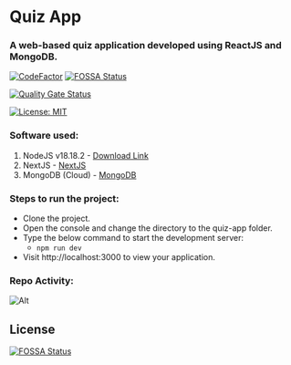 # Quiz App

### A web-based quiz application developed using ReactJS and MongoDB.

[![CodeFactor](https://www.codefactor.io/repository/github/prshntshinde/quiz-app/badge/main)](https://www.codefactor.io/repository/github/prshntshinde/quiz-app/overview/main)
[![FOSSA Status](https://app.fossa.com/api/projects/git%2Bgithub.com%2Fprshntshinde%2Fquiz-app.svg?type=shield)](https://app.fossa.com/projects/git%2Bgithub.com%2Fprshntshinde%2Fquiz-app?ref=badge_shield)

[![Quality Gate Status](https://sonarcloud.io/api/project_badges/measure?project=prshntshinde_quiz-app&metric=alert_status)](https://sonarcloud.io/summary/new_code?id=prshntshinde_quiz-app)

[![License: MIT](https://img.shields.io/badge/License-MIT-yellow.svg)](https://opensource.org/licenses/MIT)

### Software used:

1. NodeJS v18.18.2 - [Download Link](https://nodejs.org/download/release/v18.18.2/node-v18.18.2-x64.msi)
2. NextJS - [NextJS](https://nextjs.org/)
3. MongoDB (Cloud) - [MongoDB](https://www.mongodb.com/)

### Steps to run the project:

- Clone the project.
- Open the console and change the directory to the quiz-app folder.
- Type the below command to start the development server:
  - `npm run dev`
- Visit http://localhost:3000 to view your application.

### Repo Activity:

![Alt](https://repobeats.axiom.co/api/embed/f90c8defedf41c9e4e17a3cd64cb8410c3a75d2e.svg "Repobeats analytics image")


## License
[![FOSSA Status](https://app.fossa.com/api/projects/git%2Bgithub.com%2Fprshntshinde%2Fquiz-app.svg?type=large)](https://app.fossa.com/projects/git%2Bgithub.com%2Fprshntshinde%2Fquiz-app?ref=badge_large)